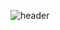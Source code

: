 ![header](https://capsule-render.vercel.app/api?type=waving&color=gradient&height=300&section=header&text=Atopiano%20Github&fontSize=90&animation=fadeIn&fontAlignY=38&desc=Welcome%20and%20hope%20you%20enjoy!&descAlignY=53&descAlign=73)

